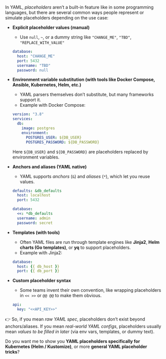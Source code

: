 In YAML, *placeholders* aren’t a built-in feature like in some programming languages, but there are several common ways people represent or simulate placeholders depending on the use case:

* **Explicit placeholder values (manual)**

  * Use `null`, `~`, or a dummy string like `"CHANGE_ME"`, `"TBD"`, `"REPLACE_WITH_VALUE"`

  ```yaml
  database:
    host: "CHANGE_ME"
    port: 5432
    username: "TBD"
    password: null
  ```

* **Environment variable substitution (with tools like Docker Compose, Ansible, Kubernetes, Helm, etc.)**

  * YAML parsers themselves don’t substitute, but many frameworks support it.
  * Example with Docker Compose:

  ```yaml
  version: "3.8"
  services:
    db:
      image: postgres
      environment:
        POSTGRES_USER: ${DB_USER}
        POSTGRES_PASSWORD: ${DB_PASSWORD}
  ```

  Here `${DB_USER}` and `${DB_PASSWORD}` are placeholders replaced by environment variables.

* **Anchors and aliases (YAML native)**

  * YAML supports *anchors* (`&`) and *aliases* (`*`), which let you reuse values.

  ```yaml
  defaults: &db_defaults
    host: localhost
    port: 5432

  database:
    <<: *db_defaults
    username: admin
    password: secret
  ```

* **Templates (with tools)**

  * Often YAML files are run through template engines like **Jinja2**, **Helm charts (Go templates)**, or **yq** to support placeholders.
  * Example with Jinja2:

  ```yaml
  database:
    host: {{ db_host }}
    port: {{ db_port }}
  ```

* **Custom placeholder syntax**

  * Some teams invent their own convention, like wrapping placeholders in `<< >>` or `@@ @@` to make them obvious.

  ```yaml
  api:
    key: "<<API_KEY>>"
  ```

👉 So, if you mean *raw YAML spec*, placeholders don’t exist beyond anchors/aliases. If you mean *real-world YAML configs*, placeholders usually mean *values to be filled in later* (via env vars, templates, or dummy text).

Do you want me to show you **YAML placeholders specifically for Kubernetes (Helm / Kustomize)**, or more **general YAML placeholder tricks**?
